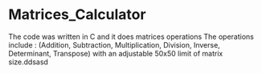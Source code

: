 # Matrices_Calculator
The code was written in C and it does matrices operations
The operations include :
(Addition, Subtraction, Multiplication, Division, Inverse, Determinant, Transpose)
with an adjustable 50x50 limit of matrix size.ddsasd
